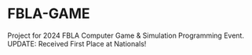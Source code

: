 # FBLA-GAME
Project for 2024 FBLA Computer Game & Simulation Programming Event. 
UPDATE: Received First Place at Nationals!
